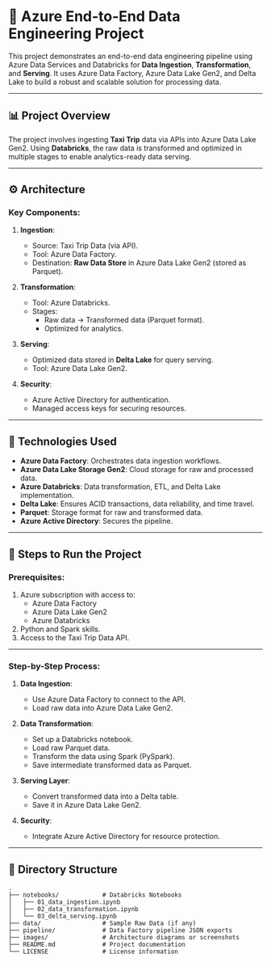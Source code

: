 # 🚖 Azure End-to-End Data Engineering Project

This project demonstrates an end-to-end data engineering pipeline using Azure Data Services and Databricks for **Data Ingestion**, **Transformation**, and **Serving**. It uses Azure Data Factory, Azure Data Lake Gen2, and Delta Lake to build a robust and scalable solution for processing data.

---

## 📊 **Project Overview**

The project involves ingesting **Taxi Trip** data via APIs into Azure Data Lake Gen2. Using **Databricks**, the raw data is transformed and optimized in multiple stages to enable analytics-ready data serving.

---

## ⚙️ **Architecture**

### Key Components:

1. **Ingestion**:
   - Source: Taxi Trip Data (via API).
   - Tool: Azure Data Factory.
   - Destination: **Raw Data Store** in Azure Data Lake Gen2 (stored as Parquet).

2. **Transformation**:
   - Tool: Azure Databricks.
   - Stages:
     - Raw data → Transformed data (Parquet format).
     - Optimized for analytics.

3. **Serving**:
   - Optimized data stored in **Delta Lake** for query serving.
   - Tool: Azure Data Lake Gen2.

4. **Security**:
   - Azure Active Directory for authentication.
   - Managed access keys for securing resources.

---

## 🚀 **Technologies Used**

- **Azure Data Factory**: Orchestrates data ingestion workflows.
- **Azure Data Lake Storage Gen2**: Cloud storage for raw and processed data.
- **Azure Databricks**: Data transformation, ETL, and Delta Lake implementation.
- **Delta Lake**: Ensures ACID transactions, data reliability, and time travel.
- **Parquet**: Storage format for raw and transformed data.
- **Azure Active Directory**: Secures the pipeline.

---

## 🔧 **Steps to Run the Project**

### Prerequisites:
1. Azure subscription with access to:
   - Azure Data Factory
   - Azure Data Lake Gen2
   - Azure Databricks
2. Python and Spark skills.
3. Access to the Taxi Trip Data API.

---

### Step-by-Step Process:

1. **Data Ingestion**:
   - Use Azure Data Factory to connect to the API.
   - Load raw data into Azure Data Lake Gen2.

2. **Data Transformation**:
   - Set up a Databricks notebook.
   - Load raw Parquet data.
   - Transform the data using Spark (PySpark).
   - Save intermediate transformed data as Parquet.

3. **Serving Layer**:
   - Convert transformed data into a Delta table.
   - Save it in Azure Data Lake Gen2.

4. **Security**:
   - Integrate Azure Active Directory for resource protection.

---

## 📂 **Directory Structure**

```plaintext
.
├── notebooks/            # Databricks Notebooks
│   ├── 01_data_ingestion.ipynb
│   ├── 02_data_transformation.ipynb
│   └── 03_delta_serving.ipynb
├── data/                 # Sample Raw Data (if any)
├── pipeline/             # Data Factory pipeline JSON exports
├── images/               # Architecture diagrams or screenshots
├── README.md             # Project documentation
└── LICENSE               # License information

